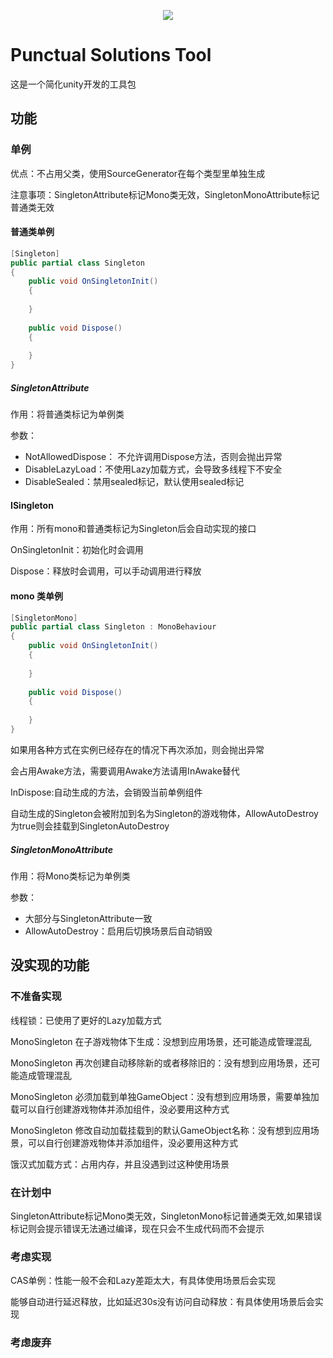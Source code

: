 
<p align="center">
  <a href="https://openupm.com/packages/cn.punctual-solutions.tool/">
    <img src="https://img.shields.io/npm/v/cn.punctual-solutions.tool?label=openupm&amp;registry_uri=https://package.openupm.com" />
  </a>
</p>

# Punctual Solutions Tool
这是一个简化unity开发的工具包
## 功能
### 单例
优点：不占用父类，使用SourceGenerator在每个类型里单独生成

注意事项：SingletonAttribute标记Mono类无效，SingletonMonoAttribute标记普通类无效
#### 普通类单例
```csharp
[Singleton]
public partial class Singleton
{
    public void OnSingletonInit()
    {
        
    }
    
    public void Dispose()
    {
    
    }
}
```
##### SingletonAttribute
作用：将普通类标记为单例类

参数：
* NotAllowedDispose： 不允许调用Dispose方法，否则会抛出异常
* DisableLazyLoad：不使用Lazy加载方式，会导致多线程下不安全
* DisableSealed：禁用sealed标记，默认使用sealed标记
#### ISingleton
作用：所有mono和普通类标记为Singleton后会自动实现的接口

OnSingletonInit：初始化时会调用

Dispose：释放时会调用，可以手动调用进行释放
#### mono 类单例
```csharp
[SingletonMono]
public partial class Singleton : MonoBehaviour
{
    public void OnSingletonInit()
    {
        
    }
    
    public void Dispose()
    {
    
    }
}
```
如果用各种方式在实例已经存在的情况下再次添加，则会抛出异常

会占用Awake方法，需要调用Awake方法请用InAwake替代

InDispose:自动生成的方法，会销毁当前单例组件

自动生成的Singleton会被附加到名为Singleton的游戏物体，AllowAutoDestroy为true则会挂载到SingletonAutoDestroy
##### SingletonMonoAttribute
作用：将Mono类标记为单例类

参数：
* 大部分与SingletonAttribute一致
* AllowAutoDestroy：启用后切换场景后自动销毁
## 没实现的功能
### 不准备实现
线程锁：已使用了更好的Lazy加载方式

MonoSingleton 在子游戏物体下生成：没想到应用场景，还可能造成管理混乱

MonoSingleton 再次创建自动移除新的或者移除旧的：没有想到应用场景，还可能造成管理混乱

MonoSingleton 必须加载到单独GameObject：没有想到应用场景，需要单独加载可以自行创建游戏物体并添加组件，没必要用这种方式

MonoSingleton 修改自动加载挂载到的默认GameObject名称：没有想到应用场景，可以自行创建游戏物体并添加组件，没必要用这种方式

饿汉式加载方式：占用内存，并且没遇到过这种使用场景
### 在计划中
SingletonAttribute标记Mono类无效，SingletonMono标记普通类无效,如果错误标记则会提示错误无法通过编译，现在只会不生成代码而不会提示
### 考虑实现
CAS单例：性能一般不会和Lazy差距太大，有具体使用场景后会实现

能够自动进行延迟释放，比如延迟30s没有访问自动释放：有具体使用场景后会实现
### 考虑废弃
